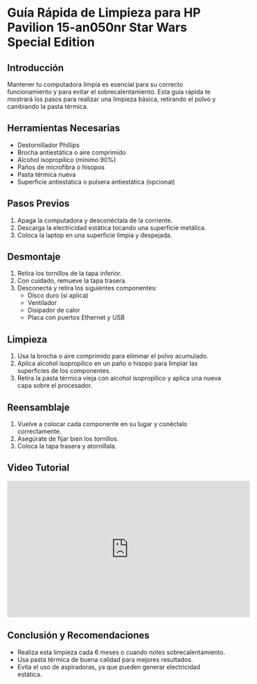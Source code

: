 # Guía Rápida de Limpieza para HP Pavilion 15-an050nr Star Wars Special Edition

## Introducción
Mantener tu computadora limpia es esencial para su correcto funcionamiento y para evitar el sobrecalentamiento. Esta guía rápida te mostrará los pasos para realizar una limpieza básica, retirando el polvo y cambiando la pasta térmica.

## Herramientas Necesarias
- Destornillador Phillips
- Brocha antiestática o aire comprimido
- Alcohol isopropílico (mínimo 90%)
- Paños de microfibra o hisopos
- Pasta térmica nueva
- Superficie antiestática o pulsera antiestática (opcional)

## Pasos Previos
1. Apaga la computadora y desconéctala de la corriente.
2. Descarga la electricidad estática tocando una superficie metálica.
3. Coloca la laptop en una superficie limpia y despejada.

## Desmontaje
1. Retira los tornillos de la tapa inferior.
2. Con cuidado, remueve la tapa trasera.
3. Desconecta y retira los siguientes componentes:
   - Disco duro (si aplica)
   - Ventilador
   - Disipador de calor
   - Placa con puertos Ethernet y USB

## Limpieza
1. Usa la brocha o aire comprimido para eliminar el polvo acumulado.
2. Aplica alcohol isopropílico en un paño o hisopo para limpiar las superficies de los componentes.
3. Retira la pasta térmica vieja con alcohol isopropílico y aplica una nueva capa sobre el procesador.

## Reensamblaje
1. Vuelve a colocar cada componente en su lugar y conéctalo correctamente.
2. Asegúrate de fijar bien los tornillos.
3. Coloca la tapa trasera y atorníllala.

## Video Tutorial  
<iframe width="560" height="315" src="https://youtu.be/77tBLtForI4" frameborder="0" allowfullscreen></iframe>

## Conclusión y Recomendaciones
- Realiza esta limpieza cada 6 meses o cuando notes sobrecalentamiento.
- Usa pasta térmica de buena calidad para mejores resultados.
- Evita el uso de aspiradoras, ya que pueden generar electricidad estática.

